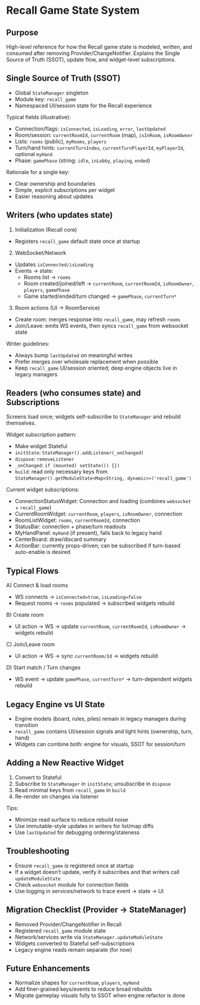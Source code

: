 # Recall Game State System

## Purpose
High-level reference for how the Recall game state is modeled, written, and consumed after removing Provider/ChangeNotifier. Explains the Single Source of Truth (SSOT), update flow, and widget-level subscriptions.

## Single Source of Truth (SSOT)
- Global `StateManager` singleton
- Module key: `recall_game`
- Namespaced UI/session state for the Recall experience

Typical fields (illustrative):
- Connection/flags: `isConnected`, `isLoading`, `error`, `lastUpdated`
- Room/session: `currentRoomId`, `currentRoom` (map), `isInRoom`, `isRoomOwner`
- Lists: `rooms` (public), `myRooms`, `players`
- Turn/hand hints: `currentTurnIndex`, `currentTurnPlayerId`, `myPlayerId`, optional `myHand`
- Phase: `gamePhase` (string: `idle`, `inLobby`, `playing`, `ended`)

Rationale for a single key:
- Clear ownership and boundaries
- Simple, explicit subscriptions per widget
- Easier reasoning about updates

## Writers (who updates state)
1) Initialization (Recall core)
- Registers `recall_game` default state once at startup

2) WebSocket/Network
- Updates `isConnected/isLoading`
- Events → state:
  - Rooms list → `rooms`
  - Room created/joined/left → `currentRoom`, `currentRoomId`, `isRoomOwner`, `players`, `gamePhase`
  - Game started/ended/turn changed → `gamePhase`, `currentTurn*`

3) Room actions (UI → RoomService)
- Create room: merges response into `recall_game`, may refresh `rooms`
- Join/Leave: emits WS events, then syncs `recall_game` from websocket state

Writer guidelines:
- Always bump `lastUpdated` on meaningful writes
- Prefer merges over wholesale replacement when possible
- Keep `recall_game` UI/session oriented; deep engine objects live in legacy managers

## Readers (who consumes state) and Subscriptions
Screens load once; widgets self-subscribe to `StateManager` and rebuild themselves.

Widget subscription pattern:
- Make widget Stateful
- `initState`: `StateManager().addListener(_onChanged)`
- `dispose`: `removeListener`
- `_onChanged`: `if (mounted) setState(() {})`
- `build`: read only necessary keys from `StateManager().getModuleState<Map<String, dynamic>>('recall_game')`

Current widget subscriptions:
- ConnectionStatusWidget: Connection and loading (combines `websocket` + `recall_game`)
- CurrentRoomWidget: `currentRoom`, `players`, `isRoomOwner`, connection
- RoomListWidget: `rooms`, `currentRoomId`, connection
- StatusBar: connection + phase/turn readouts
- MyHandPanel: `myHand` (if present), falls back to legacy hand
- CenterBoard: draw/discard summary
- ActionBar: currently props-driven; can be subscribed if turn-based auto-enable is desired

## Typical Flows
A) Connect & load rooms
- WS connects → `isConnected=true`, `isLoading=false`
- Request rooms → `rooms` populated → subscribed widgets rebuild

B) Create room
- UI action → WS → update `currentRoom`, `currentRoomId`, `isRoomOwner` → widgets rebuild

C) Join/Leave room
- UI action → WS → sync `currentRoom/Id` → widgets rebuild

D) Start match / Turn changes
- WS event → update `gamePhase`, `currentTurn*` → turn-dependent widgets rebuild

## Legacy Engine vs UI State
- Engine models (board, rules, piles) remain in legacy managers during transition
- `recall_game` contains UI/session signals and light hints (ownership, turn, hand)
- Widgets can combine both: engine for visuals, SSOT for session/turn

## Adding a New Reactive Widget
1) Convert to Stateful
2) Subscribe to `StateManager` in `initState`; unsubscribe in `dispose`
3) Read minimal keys from `recall_game` in `build`
4) Re-render on changes via listener

Tips:
- Minimize read surface to reduce rebuild noise
- Use immutable-style updates in writers for list/map diffs
- Use `lastUpdated` for debugging ordering/staleness

## Troubleshooting
- Ensure `recall_game` is registered once at startup
- If a widget doesn’t update, verify it subscribes and that writers call `updateModuleState`
- Check `websocket` module for connection fields
- Use logging in services/network to trace event → state → UI

## Migration Checklist (Provider → StateManager)
- Removed Provider/ChangeNotifier in Recall
- Registered `recall_game` module state
- Network/services write via `StateManager.updateModuleState`
- Widgets converted to Stateful self-subscriptions
- Legacy engine reads remain separate (for now)

## Future Enhancements
- Normalize shapes for `currentRoom`, `players`, `myHand`
- Add finer-grained keys/events to reduce broad rebuilds
- Migrate gameplay visuals fully to SSOT when engine refactor is done
